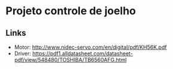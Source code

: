# Projeto controle de joelho

## Links
- Motor: http://www.nidec-servo.com/en/digital/pdf/KH56K.pdf
- Driver: https://pdf1.alldatasheet.com/datasheet-pdf/view/548480/TOSHIBA/TB6560AFG.html
